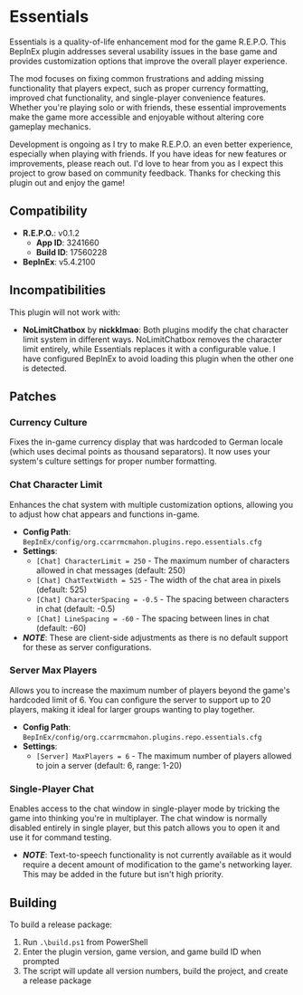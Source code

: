 # Essentials

Essentials is a quality-of-life enhancement mod for the game R.E.P.O. This BepInEx plugin addresses several usability issues in the base game and provides customization options that improve the overall player experience.

The mod focuses on fixing common frustrations and adding missing functionality that players expect, such as proper currency formatting, improved chat functionality, and single-player convenience features. Whether you're playing solo or with friends, these essential improvements make the game more accessible and enjoyable without altering core gameplay mechanics.

Development is ongoing as I try to make R.E.P.O. an even better experience, especially when playing with friends. If you have ideas for new features or improvements, please reach out. I'd love to hear from you as I expect this project to grow based on community feedback. Thanks for checking this plugin out and enjoy the game!

## Compatibility

-   **R.E.P.O.**: v0.1.2
    -   **App ID**: 3241660
    -   **Build ID**: 17560228
-   **BepInEx**: v5.4.2100

## Incompatibilities

This plugin will not work with:

-   **NoLimitChatbox** by **nickklmao**: Both plugins modify the chat character limit system in different ways. NoLimitChatbox removes the character limit entirely, while Essentials replaces it with a configurable value. I have configured BepInEx to avoid loading this plugin when the other one is detected.

## Patches

### Currency Culture

Fixes the in-game currency display that was hardcoded to German locale (which uses decimal points as thousand separators). It now uses your system's culture settings for proper number formatting.

### Chat Character Limit

Enhances the chat system with multiple customization options, allowing you to adjust how chat appears and functions in-game.

-   **Config Path**: `BepInEx/config/org.ccarrmcmahon.plugins.repo.essentials.cfg`
-   **Settings**:
    -   `[Chat] CharacterLimit = 250` - The maximum number of characters allowed in chat messages (default: 250)
    -   `[Chat] ChatTextWidth = 525` - The width of the chat area in pixels (default: 525)
    -   `[Chat] CharacterSpacing = -0.5` - The spacing between characters in chat (default: -0.5)
    -   `[Chat] LineSpacing = -60` - The spacing between lines in chat (default: -60)
-   **_NOTE_**: These are client-side adjustments as there is no default support for these as server configurations.

### Server Max Players

Allows you to increase the maximum number of players beyond the game's hardcoded limit of 6. You can configure the server to support up to 20 players, making it ideal for larger groups wanting to play together.

-   **Config Path**: `BepInEx/config/org.ccarrmcmahon.plugins.repo.essentials.cfg`
-   **Settings**:
    -   `[Server] MaxPlayers = 6` - The maximum number of players allowed to join a server (default: 6, range: 1-20)

### Single-Player Chat

Enables access to the chat window in single-player mode by tricking the game into thinking you're in multiplayer. The chat window is normally disabled entirely in single player, but this patch allows you to open it and use it for command testing.

-   **_NOTE_**: Text-to-speech functionality is not currently available as it would require a decent amount of modification to the game's networking layer. This may be added in the future but isn't high priority.

## Building

To build a release package:

1. Run `.\build.ps1` from PowerShell
2. Enter the plugin version, game version, and game build ID when prompted
3. The script will update all version numbers, build the project, and create a release package
